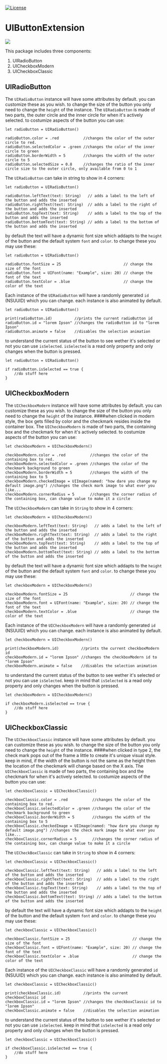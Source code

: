 [![License](http://img.shields.io/:license-apache-blue.svg?style=flat-square)](http://www.apache.org/licenses/LICENSE-2.0.html)

# UIButtonExtension

![](UIButtonExtensionDemo.gif)

This package includes three components: 

1. UIRadioButton
2. UICheckboxModern
3. UICheckboxClassic

## UIRadioButton

The `UIRadioButton` instance will have some attributes by default. you can customize these as you wish. to change the size of the button you only need to change the `height` of the instance.
The `UIRadioButton` is made of two parts, the outer circle and the inner circle for when it's actively selected. 
to costumize aspects of the button you can use:
```
let radioButton = UIRadioButton()

radioButton.color = .red           //changes the color of the outer circle to red.
radioButton.selectedColor = .green //changes the color of the inner circle to green
radioButton.borderWidth = 5        //changes the width of the outer circle to 5
radioButton.selectedSize = 0.8     //changes the ratio of the inner circle size to the outer circle, only available from 0 to 1
```
The `UIRadioButton` can take in string to show in 4 corners: 
```
let radioButton = UIRadioButton()

radioButton.leftText(text: String)   // adds a label to the left of the button and adds the inserted
radioButton.rightText(text: String)  // adds a label to the right of the button and adds the inserted
radioButton.topText(text: String)    // adds a label to the top of the button and adds the inserted
radioButton.bottomText(text: String) // adds a label to the bottom of the button and adds the inserted
```

by default the text will have a dynamic font size which addapts to the `height` of the button and the default system `font` and `color`. 
to change these you may use these:

```
let radioButton = UIRadioButton()

radioButton.fontSize = 25                            // change the size of the font
radioButton.font = UIFont(name: "Example", size: 20) // change the font of the text
radioButton.textColor = .blue                        // change the color of the text
```
Each instance of the `UIRadioButton` will have a randomly generated `id` (NSUUID) which you can change. 
each instance is also animated by default.

```
let radioButton = UIRadioButton()

print(radioButton.id)          //prints the current radioButton id
radioButton.id = "lorem Ipson" //changes the radioButton id to "lorem Ipson"
radioButton.animate = false    //disables the selection animation
```
to understand the current status of the button to see wether it's selected or not you can use `isSelected`.
`isSelected` is a read only property and only changes when the button is pressed.
```
let radioButton = UIRadioButton()

if radioButton.isSelected == true {
    //do stuff here
}
```

## UICheckboxModern

The `UICheckboxModern` instance will have some attributes by default. you can customize these as you wish. 
to change the size of the button you only need to change the `height` of the instance.
####when clicked in modern style, the box gets filled by color and the checkmark resides inside the container box.
The `UICheckboxModern` is made of two parts, the containing box and the checkmark for when it's actively selected.
to costumize aspects of the button you can use:
```
let checkboxModern = UICheckboxModern()

checkboxModern.color = .red           //changes the color of the containing box to red.
checkboxModern.selectedColor = .green //changes the color of the checkmark background to green
checkboxModern.borderWidth = 5        //changes the width of the containing box to 5
checkboxModern.checkedImage = UIImage(named: "how dare you change my default image.png") //changes the check mark image to what ever you like...
checkboxModern.cornerRadius = 5       //changes the corner radius of the containing box, can change value to make it a circle
```

The `UICheckboxModern` can take in `String` to show in 4 corners: 

```
let checkboxModern = UICheckboxModern()

checkboxModern.leftText(text: String)   // adds a label to the left of the button and adds the inserted
checkboxModern.rightText(text: String)  // adds a label to the right of the button and adds the inserted
checkboxModern.topText(text: String)    // adds a label to the top of the button and adds the inserted
checkboxModern.bottomText(text: String) // adds a label to the bottom of the button and adds the inserted
```

by default the text will have a dynamic font size which addapts to the `height` of the button and the default system `font` and `color`. 
to change these you may use these:
```
let checkboxModern = UICheckboxModern()

checkboxModern.fontSize = 25                            // change the size of the font
checkboxModern.font = UIFont(name: "Example", size: 20) // change the font of the text
checkboxModern.textColor = .blue                        // change the color of the text
```
Each instance of the `UICheckboxModern` will have a randomly generated `id` (NSUUID) which you can change. 
each instance is also animated by default.
```
let checkboxModern = UICheckboxModern()

print(checkboxModern.id)          //prints the current checkboxModern id
checkboxModern.id = "lorem Ipson" //changes the checkboxModern id to "lorem Ipson"
checkboxModern.animate = false    //disables the selection animation
```
to understand the current status of the button to see wether it's selected or not you can use `isSelected`.
keep in mind that `isSelected` is a read only property and only changes when the button is pressed.
```
let checkboxModern = UICheckboxModern()

if checkboxModern.isSelected == true {
    //do stuff here
}
```

## UICheckboxClassic

The `UICheckboxClassic` instance will have some attributes by default. you can customize these as you wish. 
to change the size of the button you only need to change the `height` of the instance.
####when clicked in type 2, the check mark pops out of the frame a little to create it's unique visual style. keep in mind, if the width of the button is not the same as the height then the location of the checkmark will change based on the X axis.
The `UICheckboxClassic` is made of two parts, the containing box and the checkmark for when it's actively selected. 
to costumize aspects of the button you can use:
```
let checkboxClassic = UICheckboxClassic()

checkboxClassic.color = .red           //changes the color of the containing box to red.
checkboxClassic.selectedColor = .green //changes the color of the checkmark background to green
checkboxClassic.borderWidth = 5        //changes the width of the containing box to 5
checkboxClassic.checkedImage = UIImage(named: "how dare you change my default image.png") //changes the check mark image to what ever you like...
checkboxClassic.cornerRadius = 5       //changes the corner radius of the containing box, can change value to make it a circle
```
The `UICheckBoxClassic` can take in `String` to show in 4 corners: 
```
let checkboxClassic = UICheckboxClassic()

checkboxClassic.leftText(text: String)   // adds a label to the left of the button and adds the inserted
checkboxClassic.rightText(text: String)  // adds a label to the right of the button and adds the inserted
checkboxClassic.topText(text: String)    // adds a label to the top of the button and adds the inserted
checkboxClassic.bottomText(text: String) // adds a label to the bottom of the button and adds the inserted
```
by default the text will have a dynamic font size which addapts to the `height` of the button and the default system `font` and `color`.
to change these you may use these:
```
let checkboxClassic = UICheckboxClassic()

checkboxClassic.fontSize = 25                            // change the size of the font
checkboxClassic.font = UIFont(name: "Example", size: 20) // change the font of the text
checkboxClassic.textColor = .blue                        // change the color of the text
```
Each instance of the `UICheckboxClassic` will have a randomly generated `id` (NSUUID) which you can change. 
each instance is also animated by default.
```
let checkboxClassic = UICheckboxClassic()

print(checkboxClassic.id)          //prints the current checkboxClassic id
checkboxClassic.id = "lorem Ipson" //changes the checkboxClassic id to "lorem Ipson"
checkboxClassic.animate = false    //disables the selection animation
```
to understand the current status of the button to see wether it's selected or not you can use `isSelected`.
keep in mind that `isSelected` is a read only property and only changes when the button is pressed.
```
let checkboxClassic = UICheckboxClassic()

if checkboxClassic.isSelected == true {
    //do stuff here
}
```



